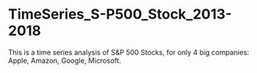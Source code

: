 # TimeSeries_S-P500_Stock_2013-2018
This is a time series analysis of S&amp;P 500 Stocks, for only 4 big companies: Apple, Amazon, Google, Microsoft. 
